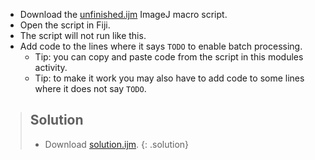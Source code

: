 - Download the [unfinished.ijm](https://raw.githubusercontent.com/NEUBIAS/training-resources/master/_includes/batch_processing/exercises/unfinished_segment_nuclei_advanced.ijm) ImageJ macro script.
- Open the script in Fiji.
- The script will not run like this.
- Add code to the lines where it says `TODO` to enable batch processing.
  - Tip: you can copy and paste code from the script in this modules activity.
  - Tip: to make it work you may also have to add code to some lines where it does not say `TODO`.

> ## Solution
>   - Download [solution.ijm](https://raw.githubusercontent.com/NEUBIAS/training-resources/master/_includes/batch_processing/exercises/solution_segment_nuclei_advanced.ijm).
{: .solution}
